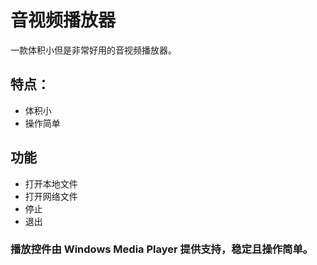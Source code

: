 # 音视频播放器
一款体积小但是非常好用的音视频播放器。
##
## 特点：
- 体积小
- 操作简单
##
## 功能
- 打开本地文件
- 打开网络文件
- 停止
- 退出

### 播放控件由 Windows Media Player 提供支持，稳定且操作简单。
